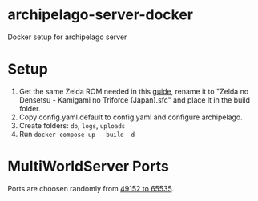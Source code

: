 # archipelago-server-docker
Docker setup for archipelago server


# Setup

1. Get the same Zelda ROM needed in this [guide](https://archipelago.gg/tutorial/A%20Link%20to%20the%20Past/multiworld/en), rename it to "Zelda no Densetsu - Kamigami no Triforce (Japan).sfc" and place it in the build folder.
3. Copy config.yaml.default to config.yaml and configure archipelago.
4. Create folders: `db`, `logs`, `uploads`
5. Run `docker compose up --build -d`

# MultiWorldServer Ports
Ports are choosen randomly from [49152 to 65535](https://github.com/ArchipelagoMW/Archipelago/blob/main/WebHostLib/customserver.py#L164).

